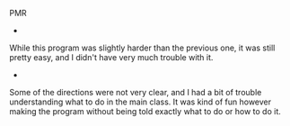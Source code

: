 PMR

+
While this program was slightly harder than the previous one, it was still
pretty easy, and I didn't have very much trouble with it.

-
Some of the directions were not very clear, and I had a bit of trouble
understanding what to do in the main class. It was kind of fun however making
the program without being told exactly what to do or how to do it.
